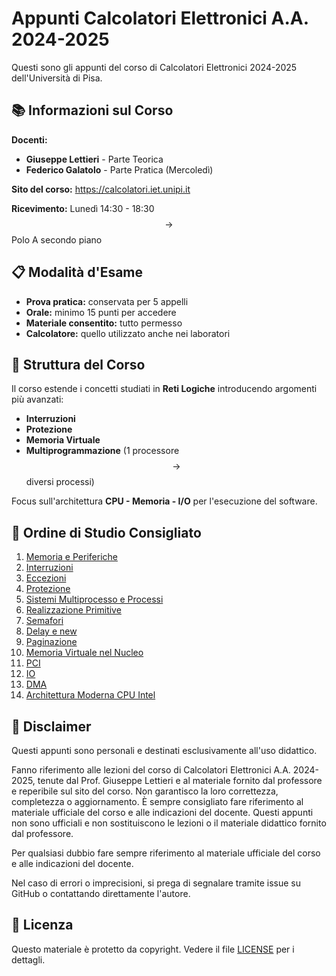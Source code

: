 <link rel="stylesheet" type="text/css" href="./assets/style.css">

# Appunti Calcolatori Elettronici A.A. 2024-2025

Questi sono gli appunti del corso di Calcolatori Elettronici 2024-2025 dell'Università di Pisa.

## 📚 Informazioni sul Corso

**Docenti:**
- **Giuseppe Lettieri** - Parte Teorica
- **Federico Galatolo** - Parte Pratica (Mercoledì)

**Sito del corso:** https://calcolatori.iet.unipi.it

**Ricevimento:** Lunedì 14:30 - 18:30 $$\to$$ Polo A secondo piano

## 📋 Modalità d'Esame

- **Prova pratica:** conservata per 5 appelli
- **Orale:** minimo 15 punti per accedere
- **Materiale consentito:** tutto permesso
- **Calcolatore:** quello utilizzato anche nei laboratori

## 🎯 Struttura del Corso

Il corso estende i concetti studiati in **Reti Logiche** introducendo argomenti più avanzati:

- **Interruzioni**
- **Protezione** 
- **Memoria Virtuale**
- **Multiprogrammazione** (1 processore $$\to$$ diversi processi)

Focus sull'architettura **CPU - Memoria - I/O** per l'esecuzione del software.

## 📖 Ordine di Studio Consigliato

1. [Memoria e Periferiche](./Memoria%20e%20Periferiche.md)
2. [Interruzioni](./Interruzioni.md)
3. [Eccezioni](./Eccezioni.md)
4. [Protezione](./Protezione.md)
5. [Sistemi Multiprocesso e Processi](./Sistemi%20Multiprocesso%20e%20Processi.md)
6. [Realizzazione Primitive](./Realizzazione%20Primitive.md)
7. [Semafori](./Semafori.md)
8. [Delay e new](./Delay%20e%20new.md)
9. [Paginazione](./Paginazione.md)
10. [Memoria Virtuale nel Nucleo](./Memoria%20Virtuale%20nel%20Nucleo.md)
11. [PCI](./PCI.md)
12. [IO](./IO.md)
13. [DMA](./DMA.md)
14. [Architettura Moderna CPU Intel](./Architettura%20Moderna%20CPU%20Intel.md)

## 📜 Disclaimer

Questi appunti sono personali e destinati esclusivamente all'uso didattico. 

Fanno riferimento alle lezioni del corso di Calcolatori Elettronici A.A. 2024-2025, tenute dal Prof. Giuseppe Lettieri e al materiale fornito dal professore e reperibile sul sito del corso.
Non garantisco la loro correttezza, completezza o aggiornamento.
È sempre consigliato fare riferimento al materiale ufficiale del corso e alle indicazioni del docente.
Questi appunti non sono ufficiali e non sostituiscono le lezioni o il materiale didattico fornito dal professore.

Per qualsiasi dubbio fare sempre riferimento al materiale ufficiale del corso e alle indicazioni del docente.

Nel caso di errori o imprecisioni, si prega di segnalare tramite issue su GitHub o contattando direttamente l'autore.

## 📄 Licenza

Questo materiale è protetto da copyright. Vedere il file [LICENSE](./LICENSE) per i dettagli.
